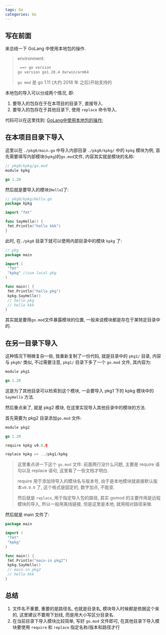 ```yaml
---
tags: Go
categories: Go
---
```


## 写在前面



来总结一下 GoLang 中使用本地包的操作. 

> environment:
>
> ```bash
>  ==> go version
> go version go1.20.4 darwin/arm64
> ```
>
> `go mod` 是 go 1.11 (大约 2018 年 之后)开始支持的

本地包的导入可以分成两个情况, 即:

1. 要导入的包存在于在本项目的目录下, 直接导入.
2. 要导入的包存在于其他目录下, 使用 `replace` 命令导入.

代码可以在这里找到: [GoLang中使用本地包的操作](https://github.com/zorchp/Learn_GoLang/tree/main/package_manager);

## 在本项目目录下导入

这里以在 `./pkg0/main.go` 中导入内部目录 `./pkg0/kpkg/` 中的 `kpkg` 模块为例, 首先需要填写内部模块(`kpkg`)的`go.mod`文件, 内容其实就是模块的名称:

```go
// pkg0/kpkg/go.mod
module kpkg

go 1.20
```

然后就是要导入的模块(`Hello`)了:

```go
// pkg0/kpkg/Hello.go
package kpkg

import "fmt"

func SayHello() {
 fmt.Println("hello kkk")
}
```

此时, 在`./pkg0` 目录下就可以使用内部目录中的模块 `kpkg` 了:

```go
// pkg
package main

import (
 "fmt"
 "kpkg" //use local pkg
)

func main() {
 fmt.Println("hello pkg")
 kpkg.SayHello()
 // hello pkg
 // hello kkk
}
```

其实就是要用`go.mod`文件暴露模块的位置, 一般来说模块都是存在于某特定目录中的.

## 在另一目录下导入

这种情况下稍微复杂一些, 我重新复制了一份代码, 就是目录中的 `pkg1/` 目录, 内容与 `pkg0/` 类似, 不过需要注意, `pkg1/` 目录下多了一个 `go.mod` 文件, 其内容为:

```go
module pkg1

go 1.20
```

这是为了其他目录可以检索到这个模块, 一会要导入 pkg1 下的 kpkg 模块中的 `SayHello` 方法.

然后重点来了, 就是 pkg2 模块, 在这里实现导入其他目录中的模块的方法.

首先需要为 pkg2 目录添加`go.mod` 文件:

```go
module pkg2

go 1.20

require kpkg v0.0.0

replace kpkg => ../pkg1/kpkg
```

> 这里重点讲一下这个 `go.mod` 文件:
> 前面两行没什么问题, 主要是 require 语句以及 replace 语句, 这里看了一些文档才明白.
>
> require 用于添加待导入的模块名与版本号, 由于是本地模块就直接默认版本`v0.0.0` 了, 这个格式是固定的, 数字加点, 不能变.
>
> 然后就是 `replace`, 用于指定导入包的路径, 其实 gomod 的主要作用是远程模块的导入, 所以一般用离线链接, 但是这里是本地, 就用相对路径来做.

然后就是 main 文件了:

```go
package main

import (
 "fmt"
 "kpkg"
)

func main() {
 fmt.Println("main-in pkg2")
 kpkg.SayHello()
 // main-in pkg2
 // hello kkk
}
```

## 总结

1. 文件名不重要, 重要的是路径名, 也就是目录名, 模块导入时候都是依据这个来的, 这里建议不要用下划线, 而是用大小写区分目录名.
2. 在当前目录下导入模块比较简单, 写好 `go.mod` 文件即可, 在其他目录下导入模块要使用 `require` 和 `replace` 指定名称/版本和路径才行